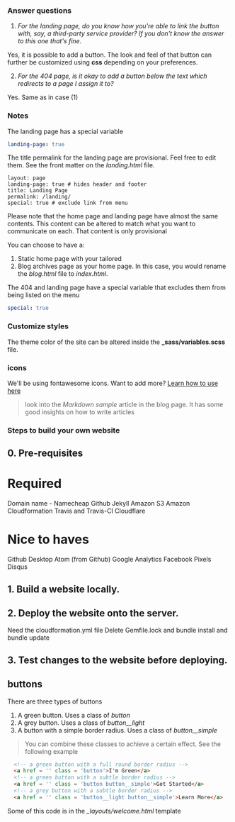 ### Answer questions

1. *For the landing page, do you know how you're able to link the button with, say, a third-party service provider? If you don't know the answer to this one that's fine.*

 Yes, it is possible to add a button. The look and feel of that button can further be customized using **css** depending on your preferences.

2. *For the 404 page, is it okay to add a button below the text which redirects to a page I assign it to?*

 Yes. Same as in case (1)

### Notes
The landing page has a special variable

```yaml
landing-page: true
```
The title permalink for the landing page are provisional. Feel free to edit them. See the front matter on the *landing.html* file.

```
layout: page
landing-page: true # hides header and footer
title: Landing Page
permalink: /landing/
special: true # exclude link from menu
```

Please note that the home page and landing page have almost the same contents. This content can be altered to match what you want to communicate on each. That content is only provisional

You can choose to have a:

1. Static home page with your tailored
2. Blog  archives page as your home page. In this case, you would rename the *blog.html* file to *index.html*.

The 404 and landing page have a special variable that excludes them from being listed on the menu

```yaml
special: true
```

### Customize styles

The theme color of the site can be altered inside the **_sass/variables.scss** file.

### icons

We'll be using fontawesome icons. Want to add more? [Learn how to use here](https://fontawesome.com/how-to-use)

> look into the *Markdown sample* article in the blog page. It has some good insights on how to write articles

### Steps to build your own website

## 0. Pre-requisites

# Required
Domain name - Namecheap
Github
Jekyll
Amazon S3
Amazon Cloudformation
Travis and Travis-CI
Cloudflare

# Nice to haves
Github Desktop
Atom (from Github)
Google Analytics
Facebook Pixels
Disqus

## 1. Build a website locally.

## 2. Deploy the website onto the server.
Need the cloudformation.yml file
Delete Gemfile.lock and bundle install and bundle update


## 3. Test changes to the website before deploying.


## buttons
There are three types of buttons
1. A green button. Uses a class of *button*
2. A grey button. Uses a class of *button__light*
3. A button with a simple border radius. Uses a class of *button__simple*

> You can combine these classes to achieve a certain effect. See the following example

```html
  <!-- a green button with a full round border radius -->
  <a href = '' class = 'button'>I'm Green</a>
  <!-- a green button with a subtle border radius -->
  <a href = '' class = 'button button__simple'>Get Started</a>
  <!-- a grey button with a subtle border radius -->
  <a href = '' class = 'button__light button__simple'>Learn More</a>
```
Some of this code is in the *_layouts/welcome.html* template

